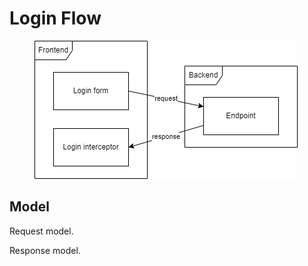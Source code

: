 # Login Flow



<figure><img src="../../.gitbook/assets/login_flow.drawio.png" alt=""><figcaption></figcaption></figure>

## Model

Request model.

Response model.
